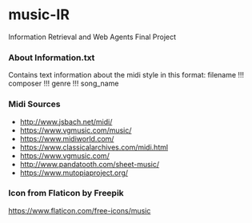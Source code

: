 # music-IR
Information Retrieval and Web Agents Final Project

### About Information.txt
Contains text information about the midi style in this format: filename !!! composer !!! genre !!! song_name

### Midi Sources
- http://www.jsbach.net/midi/
- https://www.vgmusic.com/music/
- https://www.midiworld.com/
- https://www.classicalarchives.com/midi.html
- https://www.vgmusic.com/
- http://www.pandatooth.com/sheet-music/
- https://www.mutopiaproject.org/


### Icon from Flaticon by Freepik
https://www.flaticon.com/free-icons/music